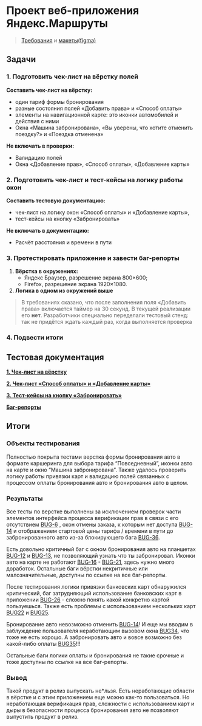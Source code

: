 # Проект веб-приложения Яндекс.Маршруты

> [Требования](https://praktikum.notion.site/74dd6e68fda34387ac4d43137a601c6e) и [макеты(figma)](https://www.figma.com/design/aPMo2hRx5qxLm6vkr9ZUBw/%D0%AF%D0%BD%D0%B4%D0%B5%D0%BA%D1%81.%D0%9C%D0%B0%D1%80%D1%88%D1%80%D1%83%D1%82%D1%8B-(Copy)?node-id=2-18586&p=f&t=1T7KprBuT9PhY1Vp-0)


## Задачи

### 1. Подготовить чек-лист на вёрстку полей

**Составить чек-лист на вёрстку:**

- один тариф формы бронирования
- разные состояния полей «Добавить права» и «Способ оплаты»
- элементы на навигационной карте: это иконки автомобилей и действия с ними
- Окна «Машина забронирована», «Вы уверены, что хотите отменить поездку?» и «Поездка отменена» 

**Не включать в проверки:**

-  Валидацию полей
- Окна «Добавление прав», «Способ оплаты», «Добавление карты»

### 2. Подготовить чек-лист и тест-кейсы на логику работы окон

**Составить тестовую документацию:** 

- чек-лист на логику окон «Способ оплаты» и «Добавление карты»,
- тест-кейсы на кнопку «Забронировать»

**Не включать в документацию:**

- Расчёт расстояния и времени в пути

### **3. Протестировать приложение и завести баг-репорты**

1. **Вёрстка в окружениях:** 
   - Яндекс Браузер, разрешение экрана 800×600;
   - Firefox, разрешение экрана 1920×1080.
2. **Логика в  одном из окружений выше**

> В требованиях сказано, что после заполнения поля «Добавить права» включается таймер на 30 секунд. В текущей реализации его **нет**. Разработчики специально переделали тестовый стенд: так не придётся ждать каждый раз, когда выполняется проверка  

### 4. Подвести итоги


## Тестовая документация

**[1. Чек-лист на вёрстку](https://docs.google.com/spreadsheets/d/1vPbPya69ZvNRhwItrgrwepQ0gSoQfxeY_smRZAXZhh8/edit?gid=899462569#gid=899462569)**

**[2. Чек-лист «Способ оплаты» и «Добавление карты»](https://docs.google.com/spreadsheets/d/1vPbPya69ZvNRhwItrgrwepQ0gSoQfxeY_smRZAXZhh8/edit?gid=1540435533#gid=1540435533)**

**[3. Тест-кейсы на кнопку «Забронировать»](https://docs.google.com/spreadsheets/d/1vPbPya69ZvNRhwItrgrwepQ0gSoQfxeY_smRZAXZhh8/edit?gid=1567345705#gid=1567345705)**

**[Баг-репорты](https://docs.google.com/spreadsheets/d/1vPbPya69ZvNRhwItrgrwepQ0gSoQfxeY_smRZAXZhh8/edit?gid=977751969#gid=977751969)**


## Итоги

### Объекты тестирования

Полностью покрыта тестами верстка формы бронирования авто в формате каршеринга для выбора тарифа “Повседневный”, иконки авто на карте и окно “Машина забронирована”. Также удалось проверить логику работы привязки карт и валидацию полей связанных с процессом оплаты бронирования авто и бронирования авто в целом.  

### Результаты

Все тесты по верстке выполнены за исключением проверок части элементов интерфейса процесса верификации прав в связи с его отсутствием [BUG-6](https://docs.google.com/spreadsheets/d/1vPbPya69ZvNRhwItrgrwepQ0gSoQfxeY_smRZAXZhh8/edit?gid=977751969#gid=977751969&range=7:7) , окон отмены заказа, к которым нет доступа [BUG-14](https://docs.google.com/spreadsheets/d/1vPbPya69ZvNRhwItrgrwepQ0gSoQfxeY_smRZAXZhh8/edit?gid=977751969#gid=977751969&range=15:15) и отображением стартовой цены тарифа / времени в пути до забронированного авто из-за блокирующего бага [BUG-36](https://docs.google.com/spreadsheets/d/1vPbPya69ZvNRhwItrgrwepQ0gSoQfxeY_smRZAXZhh8/edit?gid=977751969#gid=977751969&range=37:37).

Есть довольно критичный баг с окном бронирования авто на планшетах [BUG-12](https://docs.google.com/spreadsheets/d/1vPbPya69ZvNRhwItrgrwepQ0gSoQfxeY_smRZAXZhh8/edit?gid=977751969#gid=977751969&range=13:13) и [BUG-13](https://docs.google.com/spreadsheets/d/1vPbPya69ZvNRhwItrgrwepQ0gSoQfxeY_smRZAXZhh8/edit?gid=977751969#gid=977751969&range=14:14), не позволяющий узнать что ты забронировал. Иконки авто на карте не работают [BUG-16](https://docs.google.com/spreadsheets/d/1vPbPya69ZvNRhwItrgrwepQ0gSoQfxeY_smRZAXZhh8/edit?gid=977751969#gid=977751969&range=17:17) - [BUG-21](https://docs.google.com/spreadsheets/d/1vPbPya69ZvNRhwItrgrwepQ0gSoQfxeY_smRZAXZhh8/edit?gid=977751969#gid=977751969&range=22:22), здесь нужно много доработок. Остальные баги вёрстки некритичные или малозначительные, доступны по ссылке на все баг-репорты.

После тестирования логики привязки банковских карт обнаружился критический, баг затрудняющий использование банковских карт в приложении [BUG-26](https://docs.google.com/spreadsheets/d/1vPbPya69ZvNRhwItrgrwepQ0gSoQfxeY_smRZAXZhh8/edit?gid=977751969#gid=977751969&range=27:27) - сложно понять какой конкретно картой пользуешься. Также есть проблемы с использованием нескольких карт [BUG22](https://docs.google.com/spreadsheets/d/1vPbPya69ZvNRhwItrgrwepQ0gSoQfxeY_smRZAXZhh8/edit?gid=977751969#gid=977751969&range=23:23) и [BUG25](https://docs.google.com/spreadsheets/d/1vPbPya69ZvNRhwItrgrwepQ0gSoQfxeY_smRZAXZhh8/edit?gid=977751969#gid=977751969&range=26:26).

Бронирование авто невозможно отменить [BUG-14](https://docs.google.com/spreadsheets/d/1vPbPya69ZvNRhwItrgrwepQ0gSoQfxeY_smRZAXZhh8/edit?gid=977751969#gid=977751969&range=15:15)! И еще мы вводим в заблуждение пользователя неработающим вызовом окна [BUG34](https://docs.google.com/spreadsheets/d/1vPbPya69ZvNRhwItrgrwepQ0gSoQfxeY_smRZAXZhh8/edit?gid=977751969#gid=977751969&range=35:35), что тоже не есть хорошо. А забронировать авто и вовсе возможно без какой-либо оплаты [BUG35](https://docs.google.com/spreadsheets/d/1vPbPya69ZvNRhwItrgrwepQ0gSoQfxeY_smRZAXZhh8/edit?gid=977751969#gid=977751969&range=36:36)!!!

Остальные баги логики оплаты и бронирования не такие срочные и тоже доступны по ссылке на все баг-репорты.

### Вывод

Такой продукт в релиз выпускать не*льзя. Есть неработающие области в вёрстке и с этим приложением еще можно как-то пользоваться. Но неработающая верификация прав, сложности с использованием карт и дыры в безопасности процесса бронирования авто не позволяют выпустить продукт в релиз.  
